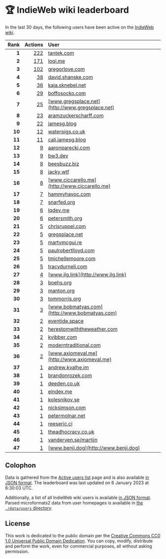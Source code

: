 # 🏆 IndieWeb wiki leaderboard

In the last 30 days, the following users have been active on the [IndieWeb wiki](https://indieweb.org).

| Rank | Actions | User |
|-----:|--------:|:-----|
| **1** | [222](https://indieweb.org/Special:Contributions/Tantek.com) | [tantek.com](http://tantek.com) |
| **2** | [171](https://indieweb.org/Special:Contributions/Loqi.me) | [loqi.me](http://loqi.me) |
| **3** | [102](https://indieweb.org/Special:Contributions/Gregorlove.com) | [gregorlove.com](http://gregorlove.com) |
| **4** | [38](https://indieweb.org/Special:Contributions/David.shanske.com) | [david.shanske.com](http://david.shanske.com) |
| **5** | [36](https://indieweb.org/Special:Contributions/Kaja.sknebel.net) | [kaja.sknebel.net](http://kaja.sknebel.net) |
| **6** | [29](https://indieweb.org/Special:Contributions/Boffosocko.com) | [boffosocko.com](http://boffosocko.com) |
| **7** | [25](https://indieweb.org/Special:Contributions/Www.gregsplace.net) | [www.gregsplace.net](http://www.gregsplace.net) |
| **8** | [23](https://indieweb.org/Special:Contributions/Aramzuckerscharff.com) | [aramzuckerscharff.com](http://aramzuckerscharff.com) |
| **9** | [22](https://indieweb.org/Special:Contributions/Jamesg.blog) | [jamesg.blog](http://jamesg.blog) |
| **10** | [12](https://indieweb.org/Special:Contributions/Waterpigs.co.uk) | [waterpigs.co.uk](http://waterpigs.co.uk) |
| **11** | [11](https://indieweb.org/Special:Contributions/Cali.jamesg.blog) | [cali.jamesg.blog](http://cali.jamesg.blog) |
| **12** | [9](https://indieweb.org/Special:Contributions/Aaronparecki.com) | [aaronparecki.com](http://aaronparecki.com) |
| **13** | [9](https://indieweb.org/Special:Contributions/Bw3.dev) | [bw3.dev](http://bw3.dev) |
| **14** | [8](https://indieweb.org/Special:Contributions/Beesbuzz.biz) | [beesbuzz.biz](http://beesbuzz.biz) |
| **15** | [8](https://indieweb.org/Special:Contributions/Jacky.wtf) | [jacky.wtf](http://jacky.wtf) |
| **16** | [8](https://indieweb.org/Special:Contributions/Www.ciccarello.me) | [www.ciccarello.me](http://www.ciccarello.me) |
| **17** | [7](https://indieweb.org/Special:Contributions/Hammyhavoc.com) | [hammyhavoc.com](http://hammyhavoc.com) |
| **18** | [7](https://indieweb.org/Special:Contributions/Snarfed.org) | [snarfed.org](http://snarfed.org) |
| **19** | [6](https://indieweb.org/Special:Contributions/Lqdev.me) | [lqdev.me](http://lqdev.me) |
| **20** | [6](https://indieweb.org/Special:Contributions/Petersmith.org) | [petersmith.org](http://petersmith.org) |
| **21** | [5](https://indieweb.org/Special:Contributions/Chrisruppel.com) | [chrisruppel.com](http://chrisruppel.com) |
| **22** | [5](https://indieweb.org/Special:Contributions/Gregsplace.net) | [gregsplace.net](http://gregsplace.net) |
| **23** | [5](https://indieweb.org/Special:Contributions/Martymcgui.re) | [martymcgui.re](http://martymcgui.re) |
| **24** | [5](https://indieweb.org/Special:Contributions/Paulrobertlloyd.com) | [paulrobertlloyd.com](http://paulrobertlloyd.com) |
| **25** | [5](https://indieweb.org/Special:Contributions/Tmichellemoore.com) | [tmichellemoore.com](http://tmichellemoore.com) |
| **26** | [5](https://indieweb.org/Special:Contributions/Tracydurnell.com) | [tracydurnell.com](http://tracydurnell.com) |
| **27** | [4](https://indieweb.org/Special:Contributions/Www.jlg.link) | [www.jlg.link](http://www.jlg.link) |
| **28** | [3](https://indieweb.org/Special:Contributions/Boehs.org) | [boehs.org](http://boehs.org) |
| **29** | [3](https://indieweb.org/Special:Contributions/Manton.org) | [manton.org](http://manton.org) |
| **30** | [3](https://indieweb.org/Special:Contributions/Tommorris.org) | [tommorris.org](http://tommorris.org) |
| **31** | [3](https://indieweb.org/Special:Contributions/Www.bobmatyas.com) | [www.bobmatyas.com](http://www.bobmatyas.com) |
| **32** | [2](https://indieweb.org/Special:Contributions/Eventide.space) | [eventide.space](http://eventide.space) |
| **33** | [2](https://indieweb.org/Special:Contributions/Herestomwiththeweather.com) | [herestomwiththeweather.com](http://herestomwiththeweather.com) |
| **34** | [2](https://indieweb.org/Special:Contributions/Kvibber.com) | [kvibber.com](http://kvibber.com) |
| **35** | [2](https://indieweb.org/Special:Contributions/Moderntraditional.com) | [moderntraditional.com](http://moderntraditional.com) |
| **36** | [2](https://indieweb.org/Special:Contributions/Www.axiomeval.me) | [www.axiomeval.me](http://www.axiomeval.me) |
| **37** | [1](https://indieweb.org/Special:Contributions/Andrew.kvalhe.im) | [andrew.kvalhe.im](http://andrew.kvalhe.im) |
| **38** | [1](https://indieweb.org/Special:Contributions/Brandonrozek.com) | [brandonrozek.com](http://brandonrozek.com) |
| **39** | [1](https://indieweb.org/Special:Contributions/Deeden.co.uk) | [deeden.co.uk](http://deeden.co.uk) |
| **40** | [1](https://indieweb.org/Special:Contributions/Eindex.me) | [eindex.me](http://eindex.me) |
| **41** | [1](https://indieweb.org/Special:Contributions/Kolesnikov.se) | [kolesnikov.se](http://kolesnikov.se) |
| **42** | [1](https://indieweb.org/Special:Contributions/Nicksimson.com) | [nicksimson.com](http://nicksimson.com) |
| **43** | [1](https://indieweb.org/Special:Contributions/Petermolnar.net) | [petermolnar.net](http://petermolnar.net) |
| **44** | [1](https://indieweb.org/Special:Contributions/Reeseric.ci) | [reeseric.ci](http://reeseric.ci) |
| **45** | [1](https://indieweb.org/Special:Contributions/Theadhocracy.co.uk) | [theadhocracy.co.uk](http://theadhocracy.co.uk) |
| **46** | [1](https://indieweb.org/Special:Contributions/Vanderven.se_martijn) | [vanderven.se/martijn](http://vanderven.se/martijn) |
| **47** | [1](https://indieweb.org/Special:Contributions/Www.benji.dog) | [www.benji.dog](http://www.benji.dog) |


## Colophon

Data is gathered from the [Active users list](https://indieweb.org/Special:ActiveUsers) page and is also available [in JSON format](https://github.com/jgarber623/indieweb-wiki-leaderboard/blob/main/data/leaderboard.json). The leaderboard was last updated on 6 January 2023 at 6:30:03 UTC.

Additionally, a list of all IndieWeb wiki users is available [in JSON format](https://github.com/jgarber623/indieweb-wiki-leaderboard/blob/main/data/users.json). Parsed microformats2 data from user homepages is available in [the `./data/users` directory](https://github.com/jgarber623/indieweb-wiki-leaderboard/blob/main/data/users).

## License

This work is dedicated to the public domain per the [Creative Commons CC0 1.0 Universal Public Domain Dedication](https://creativecommons.org/publicdomain/zero/1.0/). You can copy, modify, distribute and perform the work, even for commercial purposes, all without asking permission.
